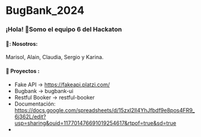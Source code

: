 # BugBank_2024
 ### ¡Hola! 👋Somo el equipo 6 del Hackaton
  #### 🌻: Nosotros:
  Marisol, Alain, Claudia, Sergio y Karina.

  #### 🙂 Proyectos :
  - Fake API → https://fakeapi.platzi.com/
  - Bugbank → bugbank-ui
  - Restful Booker → restful-booker
  - Documentación: https://docs.google.com/spreadsheets/d/15zxI2Il4YhJfbdf9e8pos4FR9_6j362L/edit?usp=sharing&ouid=117701476691019254617&rtpof=true&sd=true
  - 
